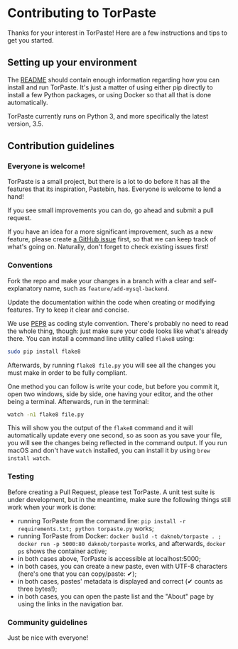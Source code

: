# Contributing to TorPaste

Thanks for your interest in TorPaste! Here are a few instructions and
tips to get you started.

## Setting up your environment

The [README](https://github.com/DaKnOb/TorPaste/blob/master/README.md)
should contain enough information regarding how you can install and run
TorPaste. It's just a matter of using either pip directly to install
a few Python packages, or using Docker so that all that is done
automatically.

TorPaste currently runs on Python 3, and more specifically the latest
version, 3.5.

## Contribution guidelines

### Everyone is welcome!

TorPaste is a small project, but there is a lot to do before it has all
the features that its inspiration, Pastebin, has. Everyone is welcome to
lend a hand!

If you see small improvements you can do, go ahead and submit a pull request.

If you have an idea for a more significant improvement, such as a new feature,
please create [a GitHub issue](https://github.com/DaKnOb/TorPaste/issues)
first, so that we can keep track of what's going on. Naturally, don't forget
to check existing issues first!

### Conventions

Fork the repo and make your changes in a branch with a clear and
self-explanatory name, such as `feature/add-mysql-backend`.

Update the documentation within the code when creating or modifying features.
Try to keep it clear and concise.

We use [PEP8](https://www.python.org/dev/peps/pep-0008/) as coding style
convention. There's probably no need to read the whole thing, though: just
make sure your code looks like what's already there. You can install a command
line utility called `flake8` using:

```bash
sudo pip install flake8
```

Afterwards, by running `flake8 file.py` you will see all the changes you must
make in order to be fully compliant.

One method you can follow is write your code, but before you commit it, open
two windows, side by side, one having your editor, and the other being a
terminal. Afterwards, run in the terminal:

```bash
watch -n1 flake8 file.py
```

This will show you the output of the `flake8` command and it will automatically
update every one second, so as soon as you save your file, you will see the
changes being reflected in the command output. If you run macOS and don't have
`watch` installed, you can install it by using `brew install watch`.

### Testing

Before creating a Pull Request, please test TorPaste. A unit test suite is
under development, but in the meantime, make sure the following things still
work when your work is done:

- running TorPaste from the command line:
`pip install -r requirements.txt; python torpaste.py` works;
- running TorPaste from Docker:
`docker build -t daknob/torpaste . ; docker run -p 5000:80 daknob/torpaste`
works, and afterwards, `docker ps` shows the container active;
- in both cases above, TorPaste is accessible at localhost:5000;
- in both cases, you can create a new paste, even with UTF-8 characters
(here's one that you can copy/paste: ✔);
- in both cases, pastes' metadata is displayed and correct
(✔ counts as three bytes!);
- in both cases, you can open the paste list and the "About" page by using
the links in the navigation bar.

### Community guidelines
Just be nice with everyone!
